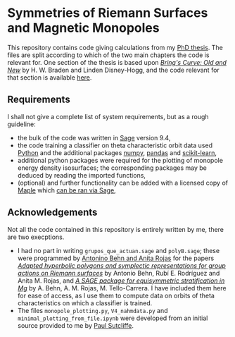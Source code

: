 # Symmetries of Riemann Surfaces and Magnetic Monopoles 
This repository contains code giving calculations from my [PhD thesis](http://dx.doi.org/10.7488/era/4167). The files are split according to which of the two main chapters the code is relevant for.
One section of the thesis is based upon [*Bring's Curve: Old and New*](https://arxiv.org/abs/2208.13692) by H. W. Braden and Linden Disney-Hogg, and the code relevant for that 
section is available [here](https://github.com/DisneyHogg/Brings\_Curve). 

## Requirements
I shall not give a complete list of system requirements, but as a rough guideline:
* the bulk of the code was written in [Sage](https://www.sagemath.org/) version 9.4,
* the code training a classifier on theta characteristic orbit data used [Python](https://www.python.org/) and the additional packages [numpy](https://numpy.org/), [pandas](https://pandas.pydata.org/) and [scikit-learn](https://scikit-learn.org/stable/index.html),
* additional python packages were required for the plotting of monopole energy density isosurfaces; the corresponding packages may be deduced by reading the imported functions,
* (optional) and further functionality can be added with a licensed copy of [Maple](https://www.maplesoft.com/) which [can be ran via Sage](https://doc.sagemath.org/html/en/reference/interfaces/sage/interfaces/maple.html),

## Acknowledgements
Not all the code contained in this repository is entirely written by me, there are two execptions.
* I had no part in writing `grupos_que_actuan.sage` and `polyB.sage`; these were programmed by [Antonino Behn and Anita Rojas](https://sites.google.com/a/u.uchile.cl/mat-ciencias-prof-anita-rojas/home/proyectos) for the papers [*Adapted hyperbolic polygons and symplectic representations for group actions on Riemann surfaces*](https://doi.org/10.1016/j.jpaa.2012.06.030) by Antonio Behn, Rubí E. Rodríguez and Anita M. Rojas, and [*A SAGE package for equisymmetric stratification in Mg*](https://doi.org/10.1080/10586458.2020.1763872) by A. Behn, A. M. Rojas, M. Tello-Carrera. I have included them here for ease of access, as I use them to compute data on orbits of theta characteristics on which a classifier is trained.
* The files `monopole_plotting.py`, `V4_nahmdata.py` and `minimal_plotting_from_file.ipynb` were developed from an initial source provided to me by [Paul Sutcliffe](https://www.maths.dur.ac.uk/users/p.m.sutcliffe/index.html).
